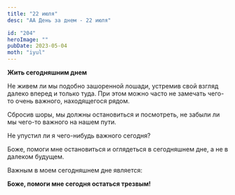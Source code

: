```yaml
---
title: "22 июля"
desc: "АА День за днем - 22 июля"

id: "204"
heroImage: ""
pubDate: 2023-05-04
moth: "iyul"
---
```


**Жить сегодняшним днем**

Не живем ли мы подобно зашоренной лошади, устремив свой взгляд далеко вперед и
только туда. При этом можно часто не замечать чего-то очень важного,
находящегося рядом.

Сбросив шоры, мы должны остановиться и посмотреть, не забыли ли мы чего-то
важного на нашем пути.

Не упустил ли я чего-нибудь важного сегодня?

Боже, помоги мне остановиться и оглядеться в сегодняшнем дне, а не в далеком
будущем.

Важным в моем сегодняшнем дне является:

**Боже, помоги мне сегодня остаться трезвым!**

